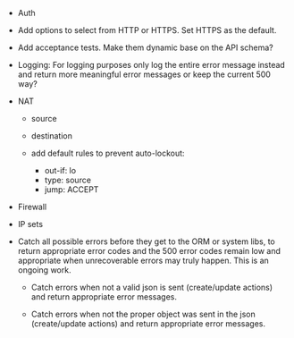 
- Auth

- Add options to select from HTTP or HTTPS. Set HTTPS as the default.

- Add acceptance tests. Make them dynamic base on the API schema?

- Logging: For logging purposes only log the entire error message instead and return
 more meaningful error messages or keep the current 500 way?

- NAT
	- source
	- destination

	- add default rules to prevent auto-lockout:
		- out-if: lo
		- type: source
		- jump: ACCEPT

- Firewall

- IP sets

- Catch all possible errors before they get to the ORM or system libs, to return appropriate
 error codes and the 500 error codes remain low and appropriate when unrecoverable errors
 may truly happen. This is an ongoing work.

	- Catch errors when not a valid json is sent (create/update actions) and return
	 appropriate error messages.

	- Catch errors when not the proper object was sent in the json (create/update actions)
	 and return appropriate error messages.
